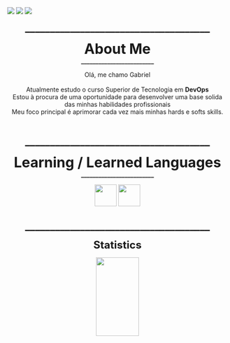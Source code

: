 <div>
  <img href="mailto:gabriel_tinen@hotmail.com" src="https://img.shields.io/badge/Microsoft_Outlook-0078D4?style=for-the-badge&logo=microsoft-outlook&logoColor=white" />
  <img src="https://img.shields.io/badge/Gmail-D14836?style=for-the-badge&logo=gmail&logoColor=white" />
  <img src="https://img.shields.io/badge/LinkedIn-0077B5?style=for-the-badge&logo=linkedin&logoColor=white" />
</div>

<p align=center height=100> <font size="+2"> <b>
  _____________________________________
</b> </font size="+2"> </p>

<p align=center height=100> <font size="+3"> <b>
     About Me </font size="+3"> 
     <br> _________________________ <br />
</b> </font size="+2"> </p>

<p align=center>
Olá, me chamo Gabriel <br> <br>
Atualmente estudo o curso Superior de Tecnologia em <b>DevOps</b> <br>
Estou à procura de uma oportunidade para desenvolver uma base solida das minhas habilidades profissionais <br>
Meu foco principal é aprimorar cada vez mais minhas hards e softs skills.
</p> <br>

<p align=center height=100> <font size="+2"> <b>
  _____________________________________
</b> </font size="+2"> </p> 

<p align=center height=100> <font size="+3"> <b>
    Learning / Learned Languages </font size="+3"> 
    <br> _________________________ <br />
</b> </font size="+2"> </p>
 
<div align=center>    
    <img align=center height="50" src="https://cdn.jsdelivr.net/gh/devicons/devicon/icons/c/c-original.svg" />
    <img align=center height="50" src="https://cdn.jsdelivr.net/gh/devicons/devicon/icons/python/python-original.svg" />
</div> <br>

<p align=center height=100> <font size="+2"> <b>
  _____________________________________
</b> </font size="+2"> </p> 

<p align=center height=100> <font size="+2"> <b>
    Statistics 
</b> </font size="+2"> </p>

<div align=center>
    <a ref>
    <img align="center" width=44% height="180em" src="https://github-readme-stats.vercel.app/api?username=GabrielTinen&show_icons=true&hide_rank=true&hide_title=true&include_all_commits=true&theme=dracula" /> <br>
</div> <br>
